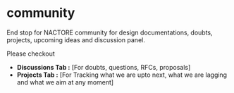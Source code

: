 # community
End stop for NACTORE community for design documentations, doubts, projects, upcoming ideas and discussion panel.

Please checkout 
- **Discussions Tab :** [For doubts, questions, RFCs, proposals]
- **Projects Tab :** [For Tracking what we are upto next, what we are lagging and what we aim at any moment]
